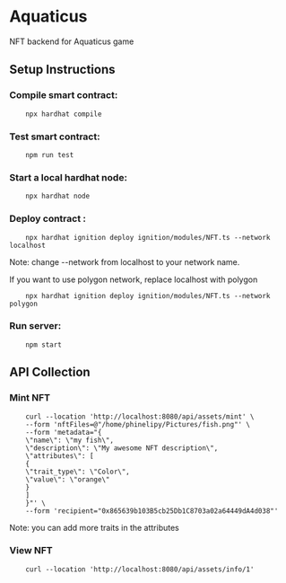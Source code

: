# Aquaticus

NFT backend for Aquaticus game

## Setup Instructions

### Compile smart contract:

        npx hardhat compile

### Test smart contract:

        npm run test

### Start a local hardhat node:

        npx hardhat node

### Deploy contract :

        npx hardhat ignition deploy ignition/modules/NFT.ts --network localhost

Note: change --network from localhost to your network name.

If you want to use polygon network, replace localhost with polygon

        npx hardhat ignition deploy ignition/modules/NFT.ts --network polygon


### Run server:

        npm start


## API Collection

### Mint NFT

        curl --location 'http://localhost:8080/api/assets/mint' \
        --form 'nftFiles=@"/home/phinelipy/Pictures/fish.png"' \
        --form 'metadata="{
        \"name\": \"my fish\",
        \"description\": \"My awesome NFT description\",
        \"attributes\": [
        {
        \"trait_type\": \"Color\",
        \"value\": \"orange\"
        }
        ]
        }"' \
        --form 'recipient="0x865639b103B5cb25Db1C8703a02a64449dA4d038"'

Note: you can add more traits in the attributes

### View NFT

        curl --location 'http://localhost:8080/api/assets/info/1'



